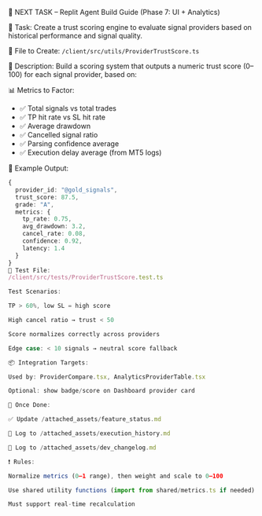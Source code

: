 📌 NEXT TASK – Replit Agent Build Guide (Phase 7: UI + Analytics)

🧠 Task:
Create a trust scoring engine to evaluate signal providers based on historical performance and signal quality.

🔧 File to Create:
`/client/src/utils/ProviderTrustScore.ts`

🧩 Description:
Build a scoring system that outputs a numeric trust score (0–100) for each signal provider, based on:

📊 Metrics to Factor:
- ✅ Total signals vs total trades
- ✅ TP hit rate vs SL hit rate
- ✅ Average drawdown
- ✅ Cancelled signal ratio
- ✅ Parsing confidence average
- ✅ Execution delay average (from MT5 logs)

🎯 Example Output:
```ts
{
  provider_id: "@gold_signals",
  trust_score: 87.5,
  grade: "A",
  metrics: {
    tp_rate: 0.75,
    avg_drawdown: 3.2,
    cancel_rate: 0.08,
    confidence: 0.92,
    latency: 1.4
  }
}
🧪 Test File:
/client/src/tests/ProviderTrustScore.test.ts

Test Scenarios:

TP > 60%, low SL = high score

High cancel ratio → trust < 50

Score normalizes correctly across providers

Edge case: < 10 signals → neutral score fallback

📦 Integration Targets:

Used by: ProviderCompare.tsx, AnalyticsProviderTable.tsx

Optional: show badge/score on Dashboard provider card

📂 Once Done:

✅ Update /attached_assets/feature_status.md

🧾 Log to /attached_assets/execution_history.md

📘 Log to /attached_assets/dev_changelog.md

❗ Rules:

Normalize metrics (0–1 range), then weight and scale to 0–100

Use shared utility functions (import from shared/metrics.ts if needed)

Must support real-time recalculation


